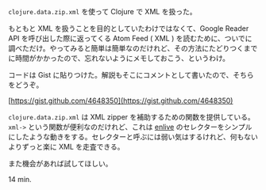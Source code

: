 `clojure.data.zip.xml` を使って Clojure で XML を扱った。

もともと XML を扱うことを目的としていたわけではなくて、Google Reader API を呼び出した際に返ってくる Atom Feed ( XML ) を読むために、ついでに調べただけ。やってみると簡単は簡単なのだけれど、その方法にたどりつくまでに時間がかかったので、忘れないようにメモしておこう、というわけ。

コードは Gist に貼りつけた。解説もそこにコメントとして書いたので、そちらをどうぞ。

[https://gist.github.com/4648350](https://gist.github.com/4648350)

`clojure.data.zip.xml` は XML zipper を補助するための関数を提供している。`xml->` という関数が便利なのだけれど、これは [enlive](https://github.com/cgrand/enlive) のセレクターをシンプルにしたような動きをする。セレクターと呼ぶには弱い気はするけれど、何もないよりずっと楽に XML を走査できる。

また機会があれば試してほしい。

14 min.
